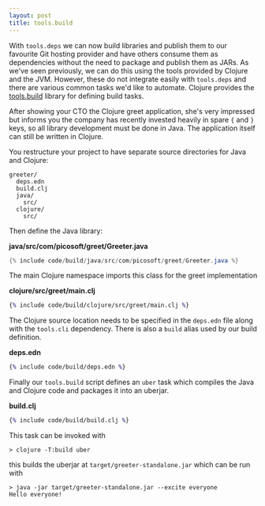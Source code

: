 ```yaml
---
layout: post
title: tools.build
---
```


With `tools.deps` we can now build libraries and publish them to our favourite Git hosting provider and have others consume
them as dependencies without the need to package and publish them as JARs. As we've seen previously, we can do this using
the tools provided by Clojure and the JVM. However, these do not integrate easily with `tools.deps` and there are various
common tasks we'd like to automate. Clojure provides the [tools.build](https://clojure.org/guides/tools_build) library for
defining build tasks.

After showing your CTO the Clojure greet application, she's very impressed but informs you the company has recently invested heavily in spare `{` and `}` keys,
so all library development must be done in Java. The application itself can still be written in Clojure.

You restructure your project to have separate source directories for Java and Clojure:

```
greeter/
  deps.edn
  build.clj
  java/
    src/
  clojure/
    src/
```

Then define the Java library:

**java/src/com/picosoft/greet/Greeter.java**
```java
{% include code/build/java/src/com/picosoft/greet/Greeter.java %}
```

The main Clojure namespace imports this class for the greet implementation

**clojure/src/greet/main.clj**
```clojure
{% include code/build/clojure/src/greet/main.clj %}
```

The Clojure source location needs to be specified in the `deps.edn` file along with the `tools.cli` dependency. There is also
a `build` alias used by our build definition.

**deps.edn**
```clojure
{% include code/build/deps.edn %}
```

Finally our `tools.build` script defines an `uber` task which compiles the Java and Clojure code and packages it into an uberjar.

**build.clj**
```clojure
{% include code/build/build.clj %}
```

This task can be invoked with

    > clojure -T:build uber

this builds the uberjar at `target/greeter-standalone.jar` which can be run with

```
> java -jar target/greeter-standalone.jar --excite everyone
Hello everyone!
```
